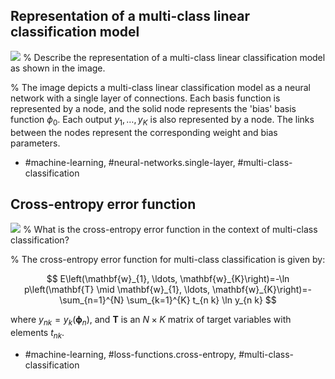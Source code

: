 ## Representation of a multi-class linear classification model

![](https://cdn.mathpix.com/cropped/2024_05_26_4ee214bfb89bd0af3d94g-1.jpg?height=344&width=654&top_left_y=209&top_left_x=992)
%
Describe the representation of a multi-class linear classification model as shown in the image.

%
The image depicts a multi-class linear classification model as a neural network with a single layer of connections. Each basis function is represented by a node, and the solid node represents the 'bias' basis function $\phi_{0}$. Each output $y_{1}, \ldots, y_{K}$ is also represented by a node. The links between the nodes represent the corresponding weight and bias parameters.

- #machine-learning, #neural-networks.single-layer, #multi-class-classification

## Cross-entropy error function

![](https://cdn.mathpix.com/cropped/2024_05_26_4ee214bfb89bd0af3d94g-1.jpg?height=344&width=654&top_left_y=209&top_left_x=992)
%
What is the cross-entropy error function in the context of multi-class classification?

%
The cross-entropy error function for multi-class classification is given by:

$$
E\left(\mathbf{w}_{1}, \ldots, \mathbf{w}_{K}\right)=-\ln p\left(\mathbf{T} \mid \mathbf{w}_{1}, \ldots, \mathbf{w}_{K}\right)=-\sum_{n=1}^{N} \sum_{k=1}^{K} t_{n k} \ln y_{n k}
$$

where $y_{n k}=y_{k}(\boldsymbol{\phi}_{n})$, and $\mathbf{T}$ is an $N \times K$ matrix of target variables with elements $t_{n k}$.

- #machine-learning, #loss-functions.cross-entropy, #multi-class-classification